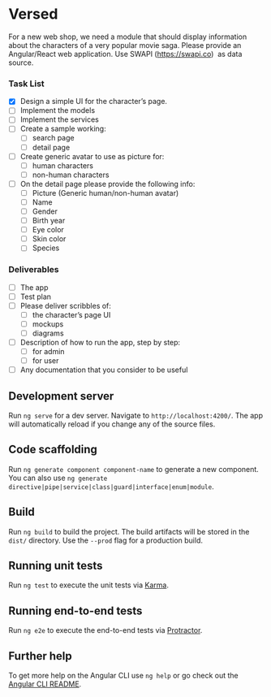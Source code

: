 # Versed
For a new web shop, we need a module that should display information about the characters of a very popular movie saga. Please provide an Angular/React web application. Use SWAPI (https://swapi.co)  as data source.

### Task List
- [x] Design a simple UI for the character’s page.
- [ ] Implement the models
- [ ] Implement the services
- [ ] Create a sample working:
  - [ ]  search page
  - [ ]  detail page
- [ ] Create generic avatar to use as picture for:
  - [ ] human characters
  - [ ] non-human characters
- [ ] On the detail page please provide the following info:
  - [ ] Picture (Generic human/non-human avatar)
  - [ ] Name
  - [ ] Gender
  - [ ] Birth year
  - [ ] Eye color
  - [ ] Skin color
  - [ ] Species

### Deliverables
- [ ] The app
- [ ] Test plan
- [ ] Please deliver scribbles of:
  - [ ] the character’s page UI
  - [ ] mockups
  - [ ] diagrams
- [ ] Description of how to run the app, step by step:
  - [ ] for admin
  - [ ] for user
- [ ] Any documentation that you consider to be useful

## Development server

Run `ng serve` for a dev server. Navigate to `http://localhost:4200/`. The app will automatically reload if you change any of the source files.

## Code scaffolding

Run `ng generate component component-name` to generate a new component. You can also use `ng generate directive|pipe|service|class|guard|interface|enum|module`.

## Build

Run `ng build` to build the project. The build artifacts will be stored in the `dist/` directory. Use the `--prod` flag for a production build.

## Running unit tests

Run `ng test` to execute the unit tests via [Karma](https://karma-runner.github.io).

## Running end-to-end tests

Run `ng e2e` to execute the end-to-end tests via [Protractor](http://www.protractortest.org/).

## Further help

To get more help on the Angular CLI use `ng help` or go check out the [Angular CLI README](https://github.com/angular/angular-cli/blob/master/README.md).
